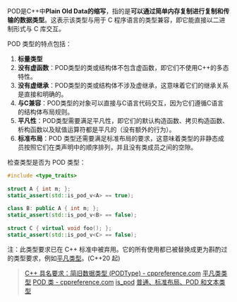 POD是C++中**Plain Old Data的缩写**，指的是**可以通过简单内存复制进行复制和传输的数据类型**。这表示该类型与用于 C 程序语言的类型兼容，即它能直接以二进制形式与 C 库交互。

POD 类型的特点包括：

1. **标量类型**
2. **没有虚函数**：POD类型的类或结构体不包含虚函数，即它们不使用C++的多态特性。
3. **没有虚继承**：POD类型的类或结构体不涉及虚继承，这意味着它们的继承关系是直接和明确的。
4. **与C兼容**：POD类型的对象可以直接与C语言代码交互，因为它们遵循C语言的结构体布局规则。
5. **平凡性**：POD类型需要满足平凡性，即它们的默认构造函数、拷贝构造函数、析构函数以及赋值运算符都是平凡的（没有额外的行为）。
6. **标准布局**：POD 类型还需要满足标准布局的要求，这意味着类型的非静态成员按照它们在类声明中的顺序排列，并且没有类成员之间的空隙。

检查类型是否为 POD 类型：
```cpp
#include <type_traits>
 
struct A { int m; };
static_assert(std::is_pod_v<A> == true);
 
class B: public A { int m; };
static_assert(std::is_pod_v<B> == false);
 
struct C { virtual void foo(); };
static_assert(std::is_pod_v<C> == false);
```
注：此类型要求已在 C++ 标准中被弃用。它的所有使用都已被替换成更为斟酌过的类型要求，例如[平凡类型](https://zh.cppreference.com/w/cpp/named_req/TrivialType "cpp/named req/TrivialType")。(C++20 起)

> [C++ 具名要求：简旧数据类型 (PODType) - cppreference.com](https://zh.cppreference.com/w/cpp/named_req/PODType)
> [平凡类类型](https://zh.cppreference.com/w/cpp/language/classes#.E5.B9.B3.E5.87.A1.E7.B1.BB "cpp/language/classes")
> [POD 类 - cppreference.com](https://zh.cppreference.com/w/cpp/language/classes#POD_.E7.B1.BB)
> [is_pod]( https://zh.cppreference.com/w/cpp/types/is_pod "cpp/types/is pod")
> [普通、标准布局、POD 和文本类型](https://learn.microsoft.com/zh-cn/cpp/cpp/trivial-standard-layout-and-pod-types?view=msvc-170)
